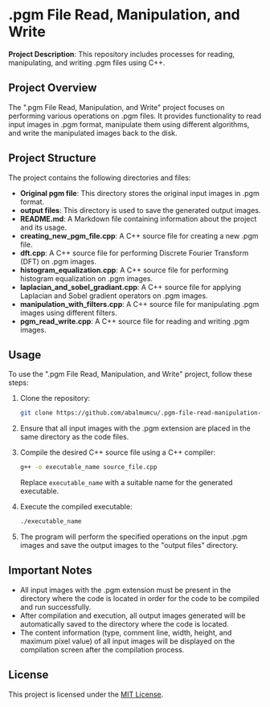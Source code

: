 # .pgm File Read, Manipulation, and Write

**Project Description**: This repository includes processes for reading, manipulating, and writing .pgm files using C++.

## Project Overview

The ".pgm File Read, Manipulation, and Write" project focuses on performing various operations on .pgm files. It provides functionality to read input images in .pgm format, manipulate them using different algorithms, and write the manipulated images back to the disk.

## Project Structure

The project contains the following directories and files:

- **Original pgm file**: This directory stores the original input images in .pgm format.
- **output files**: This directory is used to save the generated output images.
- **README.md**: A Markdown file containing information about the project and its usage.
- **creating_new_pgm_file.cpp**: A C++ source file for creating a new .pgm file.
- **dft.cpp**: A C++ source file for performing Discrete Fourier Transform (DFT) on .pgm images.
- **histogram_equalization.cpp**: A C++ source file for performing histogram equalization on .pgm images.
- **laplacian_and_sobel_gradiant.cpp**: A C++ source file for applying Laplacian and Sobel gradient operators on .pgm images.
- **manipulation_with_filters.cpp**: A C++ source file for manipulating .pgm images using different filters.
- **pgm_read_write.cpp**: A C++ source file for reading and writing .pgm images.

## Usage

To use the ".pgm File Read, Manipulation, and Write" project, follow these steps:

1. Clone the repository:

   ```bash
   git clone https://github.com/abalmumcu/.pgm-file-read-manipulation-write.git
   ```

2. Ensure that all input images with the .pgm extension are placed in the same directory as the code files.

3. Compile the desired C++ source file using a C++ compiler:

   ```bash
   g++ -o executable_name source_file.cpp
   ```

   Replace `executable_name` with a suitable name for the generated executable.

4. Execute the compiled executable:

   ```bash
   ./executable_name
   ```

5. The program will perform the specified operations on the input .pgm images and save the output images to the "output files" directory.

## Important Notes

- All input images with the .pgm extension must be present in the directory where the code is located in order for the code to be compiled and run successfully.
- After compilation and execution, all output images generated will be automatically saved to the directory where the code is located.
- The content information (type, comment line, width, height, and maximum pixel value) of all input images will be displayed on the compilation screen after the compilation process.


## License

This project is licensed under the [MIT License](LICENSE).
